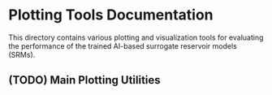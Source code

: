 # Plotting Tools Documentation

This directory contains various plotting and visualization tools for evaluating the performance of the trained AI-based surrogate reservoir models (SRMs).  

## (TODO) Main Plotting Utilities



